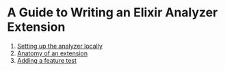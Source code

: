 # A Guide to Writing an Elixir Analyzer Extension

1. [Setting up the analyzer locally][step-1]
2. [Anatomy of an extension][step-2]
3. [Adding a feature test][step-3]

[step-1]: ./step-01/step-01.md
[step-2]: ./step-02/step-02.md
[step-3]: ./step-03/step-03.md
